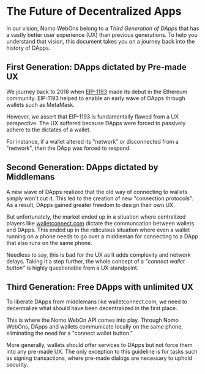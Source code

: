 # The Future of Decentralized Apps

In our vision, Nomo WebOns belong to a *Third Generation of DApps* that has a vastly better user experience (UX) than previous generations.
To help you understand that vision, this document takes you on a journey back into the history of DApps.

## First Generation: DApps dictated by Pre-made UX

We journey back to 2018 when [EIP-1193](https://eips.ethereum.org/EIPS/eip-1193) made its debut in the Ethereum community.
EIP-1193 helped to enable an early wave of DApps through wallets such as MetaMask.

However, we assert that EIP-1193 is fundamentally flawed from a UX perspective.
The UX suffered because DApps were forced to passively adhere to the dictates of a wallet.

For instance, if a wallet altered its "network" or disconnected from a "network", then the DApp was forced to respond.

## Second Generation: DApps dictated by Middlemans

A new wave of DApps realized that the old way of connecting to wallets simply won't cut it.
This led to the creation of new "connection protocols".
As a result, DApps gained greater freedom to design their own UX.

But unfortunately, the market ended up in a situation where centralized players like [walletconnect.com](https://walletconnect.com) dictate the communcation between wallets and DApps.
This ended up in the ridiculous situation where even a wallet running on a phone needs to go over a middleman for connecting to a DApp that also runs on the same phone.

Needless to say, this is bad for the UX as it adds complexity and network delays.
Taking it a step further, the whole concept of a *"connect wallet button"* is highly questionable from a UX standpoint.

## Third Generation: Free DApps with unlimited UX

To liberate DApps from middlemans like walletconnect.com, we need to decentralize what should have been decentralized in the first place.

This is where the Nomo WebOn API comes into play.
Through Nomo WebOns, DApps and wallets communicate locally on the same phone, eliminating the need for a "connect wallet button."

More generally, wallets should offer services to DApps but not force them into any pre-made UX.
The only exception to this guideline is for tasks such as signing transactions, where pre-made dialogs are necessary to uphold security.
